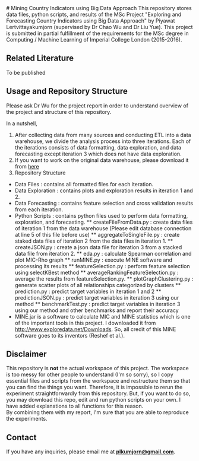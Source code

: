 <snippet>
	<content>
# Mining Country Indicators using Big Data Approach
This repository stores data files, python scripts, and results of the MSc Project "Exploring and Forecasting Country Indicators using Big Data Approach"
by Piyawat Lertvittayakumjorn (supervised by Dr Chao Wu and Dr Liu Yue). This project is submitted in partial fulfillment of the requirements for the MSc degree in
Computing / Machine Learning of Imperial College London (2015-2016). 

## Related Literature
To be published

## Usage and Repository Structure
Please ask Dr Wu for the project report in order to understand overview of the project and structure of this repository.

In a nutshell, 

1. After collecting data from many sources and conducting ETL into a data warehouse, we divide the analysis process into three iterations. Each of the iterations consists of data formatting, data exploration, and data forecasting except iteration 3 which does not have data exploration.
2. If you want to work on the original data warehouse, please download it from [here](https://drive.google.com/file/d/0B6dxM_iLlLqwYmdNSEw0VG5seGs/view?usp=sharing)
3. Repository Structure
* Data Files : contains all formatted files for each iteration.
* Data Exploration : contains plots and exploration results in iteration 1 and 2. 
* Data Forecasting : contains feature selection and cross validation results from each iteration.  
* Python Scripts : contains python files used to perform data formatting, exploration, and forecasting.
	** createFileFromData.py : create data files of iteration 1 from the data warehouse (Please edit database connection at line 5 of this file before use)
	** aggregateToSingleFile.py : create staked data files of iteration 2 from the data files in iteration 1.
	** createJSON.py : create a json data file for iteration 3 from a stacked data file from iteration 2.
	** eda.py : calculate Spearman correlation and plot MIC-Rho graph
	** runMINE.py : execute MINE software and processing its results
	** featureSelection.py : perform feature selection using selectKBest method
	** averageRankingFeatureSelection.py : average the results from featureSelection.py.
	** plotGraphClustering.py : generate scatter plots of all relationships categorized by clusters
	** prediction.py : predict target variables in iteration 1 and 2
	** predictionJSON.py : predict target variables in iteration 3 using our method 
	** benchmarkTest.py : predict target variables in iteration 3 using our method and other benchmarks and report their accuracy	
* MINE.jar is a software to calculate MIC and MINE statistics which is one of the important tools in this project. I downloaded it from http://www.exploredata.net/Downloads. So, all credit of this MINE software goes to its inventors (Reshef et al.). 

## Disclaimer
This repository is **not** the actual workspace of this project. The workspace is too messy for other people to understand (I'm so sorry), so I copy essential files and scripts from the workspace and restructure them so that you can find the things you want.
Therefore, it is impossible to rerun the experiment straightforwardly from this repository. But, if you want to do so, you may download this repo, edit and run python scripts on your own. I have added explanations to all functions for this reason.   
By combining them with my report, I'm sure that you are able to reproduce the experiments.

## Contact
If you have any inquiries, please email me at **plkumjorn@gmail.com**.
	</content>
</snippet>